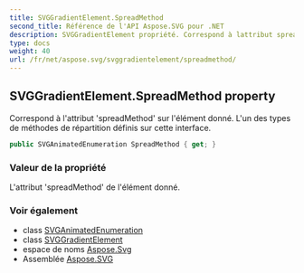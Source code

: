 ```yaml
---
title: SVGGradientElement.SpreadMethod
second_title: Référence de l'API Aspose.SVG pour .NET
description: SVGGradientElement propriété. Correspond à lattribut spreadMethod sur lélément donné. Lun des types de méthodes de répartition définis sur cette interface.
type: docs
weight: 40
url: /fr/net/aspose.svg/svggradientelement/spreadmethod/
---
```

## SVGGradientElement.SpreadMethod property

Correspond à l'attribut 'spreadMethod' sur l'élément donné. L'un des types de méthodes de répartition définis sur cette interface.

```csharp
public SVGAnimatedEnumeration SpreadMethod { get; }
```

### Valeur de la propriété

L'attribut 'spreadMethod' de l'élément donné.

### Voir également

* class [SVGAnimatedEnumeration](../../../aspose.svg.datatypes/svganimatedenumeration/)
* class [SVGGradientElement](../)
* espace de noms [Aspose.Svg](../../svggradientelement/)
* Assemblée [Aspose.SVG](../../../)


